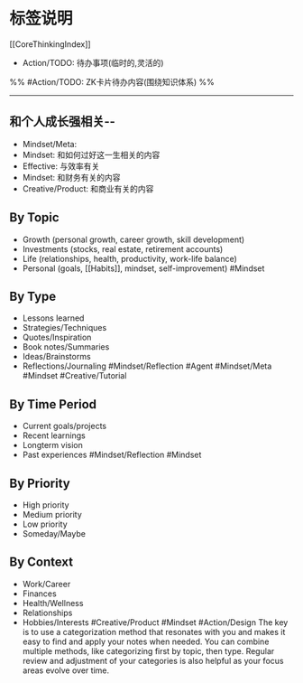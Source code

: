 # 标签说明

[[CoreThinkingIndex]]

- Action/TODO: 待办事项(临时的,灵活的)

%% #Action/TODO: ZK卡片待办内容(围绕知识体系) %%

---

## 和个人成长强相关--

- Mindset/Meta:
- Mindset: 和如何过好这一生相关的内容
- Effective: 与效率有关
- Mindset: 和财务有关的内容
- Creative/Product: 和商业有关的内容
<!--SR:!2023-07-17,1,230-->

## By Topic

- Growth (personal growth, career growth, skill development)
- Investments (stocks, real estate, retirement accounts)
- Life (relationships, health, productivity, work-life balance)
- Personal (goals, [[Habits]], mindset, self-improvement)
 #Mindset

## By Type

- Lessons learned
- Strategies/Techniques
- Quotes/Inspiration
- Book notes/Summaries
- Ideas/Brainstorms
- Reflections/Journaling
 #Mindset/Reflection #Agent #Mindset/Meta #Mindset #Creative/Tutorial

## By Time Period

- Current goals/projects
- Recent learnings
- Longterm vision
- Past experiences
 #Mindset/Reflection #Mindset

## By Priority

- High priority
- Medium priority
- Low priority
- Someday/Maybe

## By Context

- Work/Career
- Finances
- Health/Wellness
- Relationships
- Hobbies/Interests
 #Creative/Product  #Mindset #Action/Design
The key is to use a categorization method that resonates with you and makes it easy to find and apply your notes when needed. You can combine multiple methods, like categorizing first by topic, then type. Regular review and adjustment of your categories is also helpful as your focus areas evolve over time.
